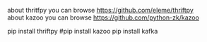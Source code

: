 about thritfpy you can browse https://github.com/eleme/thriftpy<br>
about kazoo you can browse https://github.com/python-zk/kazoo<br>

pip install thriftpy
#pip install kazoo
pip install kafka
